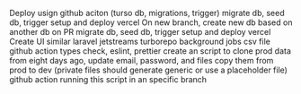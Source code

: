Deploy usign github aciton (turso db, migrations, trigger) migrate db, seed db, trigger setup and deploy vercel
On new branch, create new db based on another db
on PR migrate db, seed db, trigger setup and deploy vercel
Create UI similar laravel jetstreams
turborepo
background jobs csv file
github action types check, eslint, prettier
create an script to clone prod data from eight days ago, update email, password, and files copy them from prod to dev (private files should generate generic or use a placeholder file) github action running this script in an specific branch
